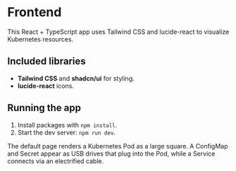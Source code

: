 # Frontend

This React + TypeScript app uses Tailwind CSS and lucide-react to visualize Kubernetes resources.

## Included libraries
- **Tailwind CSS** and **shadcn/ui** for styling.
- **lucide-react** icons.

## Running the app
1. Install packages with `npm install`.
2. Start the dev server: `npm run dev`.

The default page renders a Kubernetes Pod as a large square. A ConfigMap and Secret appear as USB drives that plug into the Pod, while a Service connects via an electrified cable.
